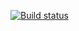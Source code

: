 [![Build status](https://ci.appveyor.com/api/projects/status/m2o1sc0q8vafei31?svg=true)](https://ci.appveyor.com/project/TatianaRem/pattern-test-mode-2)
